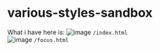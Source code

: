 # various-styles-sandbox
What i have here is:
![image](https://user-images.githubusercontent.com/87087163/178153154-46eb4f9f-3bbd-4831-a0f3-d908bad98185.png)
`/index.html`<br>
![image](https://user-images.githubusercontent.com/87087163/179120356-3815c53b-2ab9-409f-83fb-4bb68951b911.png)
`/focus.html`
